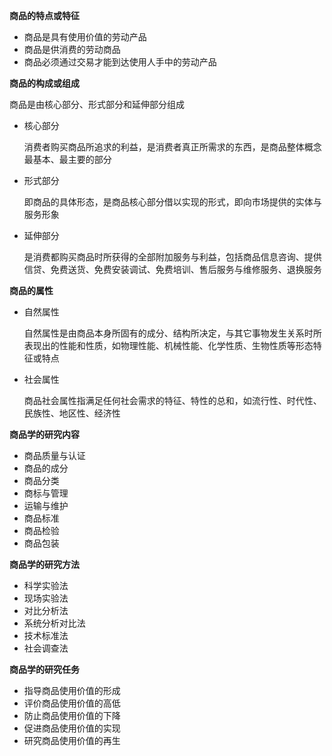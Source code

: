 
**商品的特点或特征**

+ 商品是具有使用价值的劳动产品
+ 商品是供消费的劳动商品
+ 商品必须通过交易才能到达使用人手中的劳动产品

**商品的构成或组成**

商品是由核心部分、形式部分和延伸部分组成

+ 核心部分

    消费者购买商品所追求的利益，是消费者真正所需求的东西，是商品整体概念最基本、最主要的部分

+ 形式部分

    即商品的具体形态，是商品核心部分借以实现的形式，即向市场提供的实体与服务形象

+ 延伸部分

    是消费都购买商品时所获得的全部附加服务与利益，包括商品信息咨询、提供信贷、免费送货、免费安装调试、免费培训、售后服务与维修服务、退换服务

**商品的属性**

+ 自然属性
    
    自然属性是由商品本身所固有的成分、结构所决定，与其它事物发生关系时所表现出的性能和性质，如物理性能、机械性能、化学性质、生物性质等形态特征或特点

+ 社会属性

    商品社会属性指满足任何社会需求的特征、特性的总和，如流行性、时代性、民族性、地区性、经济性

**商品学的研究内容**

+ 商品质量与认证
+ 商品的成分
+ 商品分类
+ 商标与管理
+ 运输与维护
+ 商品标准
+ 商品检验
+ 商品包装

**商品学的研究方法**

+ 科学实验法
+ 现场实验法
+ 对比分析法
+ 系统分析对比法
+ 技术标准法
+ 社会调查法

**商品学的研究任务**

+ 指导商品使用价值的形成
+ 评价商品使用价值的高低
+ 防止商品使用价值的下降
+ 促进商品使用价值的实现
+ 研究商品使用价值的再生
